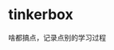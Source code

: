 
































































































































# tinkerbox
啥都搞点，记录点别的学习过程
